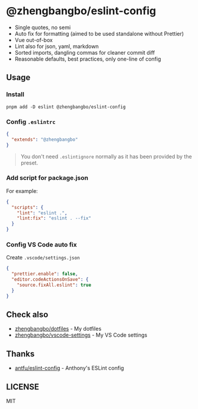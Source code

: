 # @zhengbangbo/eslint-config

- Single quotes, no semi
- Auto fix for formatting (aimed to be used standalone without Prettier)
- Vue out-of-box
- Lint also for json, yaml, markdown
- Sorted imports, dangling commas for cleaner commit diff
- Reasonable defaults, best practices, only one-line of config

## Usage

### Install

```shell
pnpm add -D eslint @zhengbangbo/eslint-config
```

### Config `.eslintrc`

```json
{
  "extends": "@zhengbangbo"
}
```

> You don't need `.eslintignore` normally as it has been provided by the preset.

### Add script for package.json

For example:

```json
{
  "scripts": {
    "lint": "eslint .",
    "lint:fix": "eslint . --fix"
  }
}
```

### Config VS Code auto fix

Create `.vscode/settings.json`

```json
{
  "prettier.enable": false,
  "editor.codeActionsOnSave": {
    "source.fixAll.eslint": true
  }
}
```

## Check also

- [zhengbangbo/dotfiles](https://github.com/zhengbangbo/dotfiles) - My dotfiles
- [zhengbangbo/vscode-settings](https://github.com/zhengbangbo/vscode-settings) - My VS Code settings

## Thanks

- [antfu/eslint-config](https://github.com/antfu/eslint-config) - Anthony's ESLint config

## LICENSE

MIT
